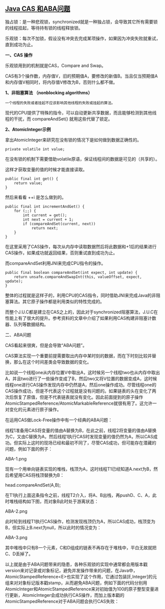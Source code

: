 ## [Java CAS 和ABA问题](https://www.cnblogs.com/549294286/p/3766717.html)

独占锁：是一种悲观锁，synchronized就是一种独占锁，会导致其它所有需要锁的线程挂起，等待持有锁的线程释放锁。

乐观锁：每次不加锁，假设没有冲突去完成某项操作，如果因为冲突失败就重试，直到成功为止。

**一、CAS 操作**

乐观锁用到的机制就是CAS，Compare and Swap。

CAS有3个操作数，内存值V，旧的预期值A，要修改的新值B。当且仅当预期值A和内存值V相同时，将内存值V修改为B，否则什么都不做。

**1、非阻塞算法 （nonblocking algorithms）**

```
一个线程的失败或者挂起不应该影响其他线程的失败或挂起的算法。
```

现代的CPU提供了特殊的指令，可以自动更新共享数据，而且能够检测到其他线程的干扰，而 compareAndSet\(\) 就用这些代替了锁定。

**2、AtomicInteger示例**

拿出AtomicInteger来研究在没有锁的情况下是如何做到数据正确性的。

```
private volatile int value;
```

在没有锁的机制下需要借助volatile原语，保证线程间的数据是可见的（共享的）。

这样才获取变量的值的时候才能直接读取。

```
public final int get() {
    return value;
}
```

然后来看看 ++i 是怎么做到的。

```
public final int incrementAndGet() {
    for (;;) {
        int current = get();
        int next = current + 1;
        if (compareAndSet(current, next))
            return next;
    }
}
```

在这里采用了CAS操作，每次从内存中读取数据然后将此数据和+1后的结果进行CAS操作，如果成功就返回结果，否则重试直到成功为止。

而compareAndSet利用JNI来完成CPU指令的操作。

```
public final boolean compareAndSet(int expect, int update) {   
    return unsafe.compareAndSwapInt(this, valueOffset, expect, update);
}
```

整体的过程就是这样子的，利用CPU的CAS指令，同时借助JNI来完成Java的非阻塞算法。其它原子操作都是利用类似的特性完成的。

而整个J.U.C都是建立在CAS之上的，因此对于synchronized阻塞算法，J.U.C在性能上有了很大的提升。参考资料的文章中介绍了如果利用CAS构建非阻塞计数器、队列等数据结构。

二、ABA问题

CAS看起来很爽，但是会导致“ABA问题”。

CAS算法实现一个重要前提需要取出内存中某时刻的数据，而在下时刻比较并替换，那么在这个时间差类会导致数据的变化。

比如说一个线程one从内存位置V中取出A，这时候另一个线程two也从内存中取出A，并且two进行了一些操作变成了B，然后two又将V位置的数据变成A，这时候线程one进行CAS操作发现内存中仍然是A，然后one操作成功。尽管线程one的CAS操作成功，但是不代表这个过程就是没有问题的。如果链表的头在变化了两次后恢复了原值，但是不代表链表就没有变化。因此前面提到的原子操作AtomicStampedReference/AtomicMarkableReference就很有用了。这允许一对变化的元素进行原子操作。

在运用CAS做Lock-Free操作中有一个经典的ABA问题：

线程1准备用CAS将变量的值由A替换为B，在此之前，线程2将变量的值由A替换为C，又由C替换为A，然后线程1执行CAS时发现变量的值仍然为A，所以CAS成功。但实际上这时的现场已经和最初不同了，尽管CAS成功，但可能存在潜藏的问题，例如下面的例子：

ABA-1.png

现有一个用单向链表实现的堆栈，栈顶为A，这时线程T1已经知道A.next为B，然后希望用CAS将栈顶替换为B：

head.compareAndSet\(A,B\);

在T1执行上面这条指令之前，线程T2介入，将A、B出栈，再pushD、C、A，此时堆栈结构如下图，而对象B此时处于游离状态：

ABA-2.png

此时轮到线程T1执行CAS操作，检测发现栈顶仍为A，所以CAS成功，栈顶变为B，但实际上B.next为null，所以此时的情况变为：

ABA-3.png

其中堆栈中只有B一个元素，C和D组成的链表不再存在于堆栈中，平白无故就把C、D丢掉了。

以上就是由于ABA问题带来的隐患，各种乐观锁的实现中通常都会用版本戳version来对记录或对象标记，避免并发操作带来的问题，在Java中，AtomicStampedReference&lt;E&gt;也实现了这个作用，它通过包装\[E,Integer\]的元组来对对象标记版本戳stamp，从而避免ABA问题，例如下面的代码分别用AtomicInteger和AtomicStampedReference来对初始值为100的原子整型变量进行更新，AtomicInteger会成功执行CAS操作，而加上版本戳的AtomicStampedReference对于ABA问题会执行CAS失败：

